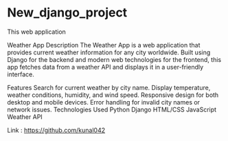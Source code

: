 # New_django_project
This web application 


Weather App
Description
The Weather App is a web application that provides current weather information for any city worldwide. Built using Django for the backend and modern web technologies for the frontend, this app fetches data from a weather API and displays it in a user-friendly interface.

Features
Search for current weather by city name.
Display temperature, weather conditions, humidity, and wind speed.
Responsive design for both desktop and mobile devices.
Error handling for invalid city names or network issues.
Technologies Used
Python
Django
HTML/CSS
JavaScript
Weather API


Link : https://github.com/kunal042
